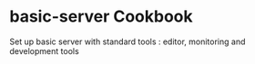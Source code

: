 basic-server Cookbook
=====================
Set up basic server with standard tools : editor, monitoring and development tools
